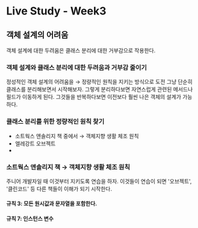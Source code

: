 # Live Study - Week3



## 객체 설계의 어려움

객체 설계에 대한 두려움은 클래스 분리에 대한 거부감으로 작용한다.

### 객체 설계와 클래스 분리에 대한 두려움과 거부감 줄이기

정성적인 객체 설계의 어려움을 &rarr; 정량적인 원칙을 지키는 방식으로 도전
그냥 단순히 클래스를 분리해보면서 시작해보자. 그렇게 분리하다보면 자연스럽게 관련된 메서드나 필드가 이동하게 된다. 그것들을 반복하다보면 이전보다 훨씬 나은 객체의 설계가 가능하다.

### 클래스 분리를 위한 정량적인 원칙 찾기

- 소트웍스 앤솔리지 책 중에서 &rarr; 객체지향 생활 체조 원칙
- 엘레강트 오브젝트
- 

### 소트웍스 앤솔리지 책 &rarr; 객체지향 생활 체조 원칙

주니어 개발자일 때 이것부터 지키도록 연습을 하자. 이것들이 연습이 되면 '오브젝트', '클린코드' 등 다른 책들이 이해가 되기 시작한다.

#### 규칙 3: 모든 원시값과 문자열을 포함한다.


#### 규칙 7: 인스턴스 변수

